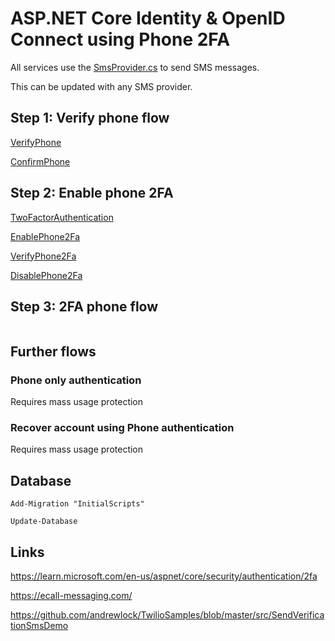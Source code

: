 # ASP.NET Core Identity & OpenID Connect using Phone 2FA

All services use the [SmsProvider.cs](https://github.com/damienbod/IdentityOidcPhone2fa/blob/main/src/IdentityProvider/Services/SmsProvider.cs) to send SMS messages.

This can be updated with any SMS provider.

## Step 1: Verify phone flow

[VerifyPhone](https://github.com/damienbod/IdentityOidcPhone2fa/blob/main/src/IdentityProvider/Pages/Account/VerifyPhone.cshtml.cs)

[ConfirmPhone](https://github.com/damienbod/IdentityOidcPhone2fa/blob/main/src/IdentityProvider/Pages/Account/ConfirmPhone.cshtml.cs)

## Step 2: Enable phone 2FA

[TwoFactorAuthentication](https://github.com/damienbod/IdentityOidcPhone2fa/blob/main/src/IdentityProvider/Pages/Account/Manage/TwoFactorAuthentication.cshtml.cs)

[EnablePhone2Fa](https://github.com/damienbod/IdentityOidcPhone2fa/blob/main/src/IdentityProvider/Pages/Account/Manage/EnablePhone2Fa.cshtml.cs)

[VerifyPhone2Fa](https://github.com/damienbod/IdentityOidcPhone2fa/blob/main/src/IdentityProvider/Pages/Account/Manage/VerifyPhone2Fa.cshtml.cs)

[DisablePhone2Fa](https://github.com/damienbod/IdentityOidcPhone2fa/blob/main/src/IdentityProvider/Pages/Account/Manage/DisablePhone2Fa.cshtml.cs)

## Step 3: 2FA phone flow

```csharp
```

## Further flows

### Phone only authentication 

Requires mass usage protection

### Recover account using Phone authentication 

Requires mass usage protection

## Database

```
Add-Migration "InitialScripts"
```

```
Update-Database
```

## Links

https://learn.microsoft.com/en-us/aspnet/core/security/authentication/2fa

https://ecall-messaging.com/

https://github.com/andrewlock/TwilioSamples/blob/master/src/SendVerificationSmsDemo